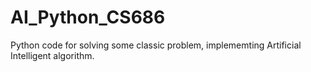 # AI_Python_CS686


Python code for solving some classic problem, implememting Artificial Intelligent algorithm. 
